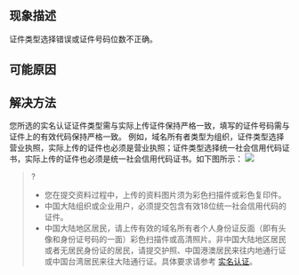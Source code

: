 ## 现象描述
 证件类型选择错误或证件号码位数不正确。
 
 ## 可能原因
 
 ## 解决方法
您所选的实名认证证件类型需与实际上传证件保持严格一致，填写的证件号码需与证件上的有效代码保持严格一致。
例如，域名所有者类型为组织，证件类型选择营业执照，实际上传的证件也必须是营业执照；证件类型选择统一社会信用代码证书，实际上传的证件也必须是统一社会信用代码证书。如下图所示：
![](https://main.qcloudimg.com/raw/32848968a5e58df71fc46ebe235d66b0.jpg)
>?
>- 您在提交资料过程中，上传的资料图片须为彩色扫描件或彩色复印件。
>- 中国大陆组织或企业用户，必须提交包含有效18位统一社会信用代码的证件。
>- 中国大陆地区居民，请上传有效的域名所有者个人身份证反面（即有头像和身份证号码的一面）彩色扫描件或高清照片。非中国大陆地区居民或者无居民身份证的居民，请提交护照、中国港澳居民来往内地通行证或中国台湾居民来往大陆通行证。具体要求请参考 [实名认证](https://cloud.tencent.com/document/product/242/6707)。
